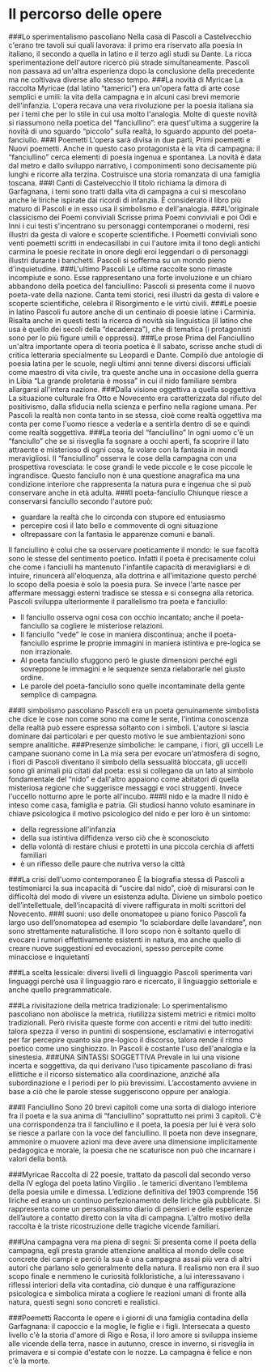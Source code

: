 # Il percorso delle opere

###Lo sperimentalismo pascoliano
Nella casa di Pascoli a Castelvecchio c'erano tre tavoli sui quali lavorava: il primo era riservato alla poesia in italiano, il secondo a quella in latino e il terzo agli studi su Dante. La ricca sperimentazione dell'autore ricercò più strade simultaneamente. Pascoli non passava ad un'altra esperienza dopo la conclusione della precedente ma ne coltivava diverse allo stesso tempo.
###La novità di Myricae
La raccolta Myricae (dal latino “tamerici”) era un'opera fatta di arte cose semplici e umili: la vita della campagna e in alcuni casi brevi memorie dell'infanzia. L'opera recava una vera rivoluzione per la poesia italiana sia per i temi che per lo stile in cui usa molto  l'analogia. Molte di queste novità si riassumono nella poetica del “fanciullino”: era quest'ultima a suggerire la novità di uno sguardo “piccolo” sulla realtà, lo sguardo appunto del poeta-fanciullo.
###I Poemetti
L'opera sarà divisa in due parti, Primi poemetti e Nuovi poemetti. Anche in questo caso protagonista è la vita di campagna: il “fanciullino” cerca elementi di poesia ingenua e spontanea. La novità è data dal metro e dallo sviluppo narrativo, i componimenti sono decisamente più lunghi e ricorre alla terzina. Costruisce una storia romanzata di una famiglia toscana.
###I Canti di Castelvecchio
Il titolo richiama la dimora di Garfagnana, i temi sono tratti dalla vita di campagna a cui si mescolano anche le liriche ispirate dai ricordi di infanzia. È considerato il libro più maturo di Pascoli e in esso usa il simbolismo e dell'analogia.
###L'originale classicismo dei Poemi conviviali
Scrisse prima Poemi conviviali e poi Odi e Inni i cui testi s'incentrano su personaggi contemporanei o moderni, resi illustri da gesta di valore e scoperte scientifiche. I Poemetti conviviali sono venti poemetti scritti in endecasillabi in cui l'autore imita il tono degli antichi carmina le poesie recitate in onore degli eroi leggendari o di personaggi illustri durante i banchetti. Pascoli si sofferma su un mondo pieno d'inquietudine.
###L'ultimo Pascoli
Le ultime raccolte sono rimaste incompiute e sono. Esse rappresentano una forte involuzione e un chiaro abbandono della poetica del fanciullino: Pascoli si presenta come il nuovo poeta-vate della nazione. Canta temi storici, resi illustri da gesta di valore e scoperte scientifiche, celebra il Risorgimento e le virtù civili.
###Le poesie in latino
Pascoli fu autore anche di un centinaio di poesie latine i Carminia. Risalta anche in questi testi la ricerca di novità sia linguistica (il latino che usa è quello dei secoli della “decadenza”), che di tematica (i protagonisti sono per lo più figure umili e oppressi).
###Le prose
Prima del Fanciullino un'altra importante opera di teoria poetica è Il sabato, scrisse anche studi di critica letteraria specialmente su Leopardi e Dante. Compilò due antologie di poesia latina per le scuole, negli ultimi anni tenne diversi discorsi ufficiali come maestro di vita civile, tra queste anche una in occasione della guerra in Libia “La grande proletaria è mossa” in cui il nido familiare sembra allargarsi all'intera nazione.
###Dalla visione oggettiva a quella soggettiva
La situazione culturale fra Otto e Novecento era caratterizzata dal rifiuto del positivismo, dalla sfiducia nella scienza e perfino nella ragione umana. Per Pascoli la realtà non conta tanto in se stessa, cioè come realtà oggettiva ma conta per come l'uomo riesce a vederla e a sentirla dentro di se e quindi come realtà soggettiva.
###La teoria del “fanciullino”
In ogni uomo c'è un “fanciullo” che se si risveglia fa sognare a occhi aperti, fa scoprire il lato attraente e misterioso di ogni cosa, fa volare con la fantasia in mondi meravigliosi. Il “fanciullino” osserva le cose della campagna con una prospettiva rovesciata: le cose grandi le vede piccole e le cose piccole  le ingrandisce. Questo fanciullo non è una questione anagrafica ma una condizione interiore che rappresenta la natura pura e ingenua che si può conservare anche in età adulta.
###Il poeta-fanciullo
Chiunque riesce a conservarsi fanciullo secondo l'autore può:
- guardare la realtà che lo circonda con stupore ed entusiasmo
- percepire così il lato bello e commovente di ogni situazione
- oltrepassare con la fantasia le apparenze comuni e banali.

Il fanciullino è colui che sa osservare poeticamente il mondo: le sue facoltà sono le stesse del sentimento poetico. Infatti il poeta è precisamente colui che come i fanciulli ha mantenuto l'infantile capacità di meravigliarsi e di intuire, rinuncerà all'eloquenza, alla dottrina e all'imitazione questo perché lo scopo della poesia è solo la poesia pura. Se invece l'arte nasce per affermare messaggi esterni tradisce se stessa e si consegna alla retorica. Pascoli sviluppa ulteriormente il parallelismo tra poeta e fanciullo:
- Il fanciullo osserva ogni cosa con occhio incantato; anche il poeta-fanciullo sa cogliere le misteriose relazioni.
- Il fanciullo “vede” le cose in maniera discontinua; anche il poeta-fanciullo esprime le proprie immagini in maniera istintiva e pre-logica se non irrazionale.
- Al poeta fanciullo sfuggono però le giuste dimensioni perché egli sovreppone le immagini e le sequenze senza rielaborarle nel giusto ordine.
- Le parole del poeta-fanciullo sono quelle incontaminate della gente semplice di campagna.

###Il simbolismo pascoliano
Pascoli era un poeta genuinamente simbolista che dice le cose non come sono ma come le sente, l'intima conoscenza della realtà può essere espressa soltanto con i simboli. L'autore si lascia dominare dai particolari e per questo motivo le sue ambientazioni sono sempre analitiche.
###Presenze simboliche: le campane, i fiori, gli uccelli
Le campane suonano come in La mia sera per evocare un'atmosfera di sogno, i fiori di Pascoli diventano il simbolo della sessualità bloccata, gli uccelli sono gli animali più citati dal poeta: essi si collegano da un lato al simbolo fondamentale del “nido” e dall'altro appaiono come abitatori di quella misteriosa regione che suggerisce messaggi e voci struggenti. Invece l'uccello notturno apre le porte all'incubo.
###Il nido e la madre
Il nido è inteso come casa, famiglia e patria. Gli studiosi hanno voluto esaminare in chiave psicologica il motivo psicologico del nido e per loro è un sintomo:
- della regressione all'infanzia
- della sua istintiva diffidenza verso ciò che è sconosciuto
- della volontà di restare chiusi e protetti in una piccola cerchia di affetti familiari
- è un riflesso delle paure che nutriva verso la città

###La crisi dell'uomo contemporaneo
È la biografia stessa di Pascoli a testimoniarci la sua incapacità di “uscire dal nido”, cioè di misurarsi con le difficoltà del modo di vivere un esistenza adulta. Diviene un simbolo poetico dell’intellettuale, dell’incapacità di vivere raffigurata in molti scrittori del Novecento.
###I suoni: uso delle onomatopee
u piano fonico Pascoli fa largo uso dell’onomatopea ad esempio “lo sciabordare delle lavandare”, non sono strettamente naturalistiche. Il loro scopo non è soltanto quello di evocare i rumori effettivamente esistenti in natura, ma anche quello di creare  nuove suggestioni ed evocazioni, spesso percepite come minacciose e inquietanti

###La scelta lessicale: diversi livelli di linguaggio
Pascoli sperimenta vari linguaggi perché usa il linguaggio raro e ricercato, il linguaggio settoriale e anche quello pregrammaticale.

###La rivisitazione della metrica tradizionale:
Lo sperimentalismo pascoliano non abolisce la metrica, riutilizza sistemi metrici e ritmici molto tradizionali. Però rivisita queste forme con accenti e ritmi del tutto inediti: talora spezza il verso in puntini di sospensione, esclamativi e interrogativi per far percepire quanto sia pre-logico il discorso, talora rende il ritmo poetico come uno singhiozzo. In Pascoli è costante l'uso dell'analogia e  la sinestesia.
###UNA SINTASSI SOGGETTIVA
 Prevale in lui una visione incerta e soggettiva, da qui derivano l’uso tipicamente pascoliano di frasi ellittiche e il ricorso  sistematico alla coordinazione, anziché alla subordinazione e I periodi per lo più brevissimi. L’accostamento avviene in base a ciò che le parole stesse suggeriscono oppure per analogia.

###Il Fanciullino
Sono 20 brevi capitoli come una sorta di dialogo interiore fra il poeta e la sua anima di “fanciullino”
soprattutto nei primi  3 capitoli. C'è una corrispondenza tra il fanciullino e il poeta, la poesia per lui è vera solo se riesce a parlare con la voce del fanciullino. Il poeta non deve insegnare, ammonire o muovere azioni ma deve avere una dimensione implicitamente pedagogica e morale, la poesia che ne scaturisce non può che incarnare i valori della bontà.

###Myricae
Raccolta di 22 poesie, trattato da pascoli dal secondo verso della IV egloga del poeta latino Virgilio . le tamerici diventano l’emblema della poesia umile e dimessa. L’edizione definitiva del 1903 comprende 156 liriche ed erano un continuo perfezionamento delle liriche già pubblicate. Si rappresenta come un personalissimo diario di pensieri e delle esperienze dell’autore a contatto diretto con la vita di campagna. L’altro motivo della raccolta è la triste ricostruzione delle tragiche vicende familiari.

###Una campagna vera ma piena di segni:
Si presenta come il poeta della campagna, egli presta grande attenzione analitica al mondo delle cose concrete dei campi e perciò la sua è una campagna assai più vera di altri autori che parlano solo generalmente della natura. Il realismo non era il suo scopo finale e nemmeno le curiosità folkloristiche, a lui interessavano i riflessi interiori della vita contadina, ciò dunque è una raffigurazione psicologica e simbolica mirata a cogliere le reazioni umani di fronte alla natura, questi segni sono concreti e realistici.

###Poemetti
Racconta le opere e i giorni di una famiglia contadina della Garfagnana: il capoccio e la moglie, le figlie e i figli. Intersecata a questo livello c'è la storia d'amore di Rigo e Rosa, il loro amore si sviluppa insieme alle vicende della terra, nasce in autunno, cresce in inverno, si risveglia in primavera e si compie d'estate  con le nozze. La campagna è felice e non c'è la morte.
